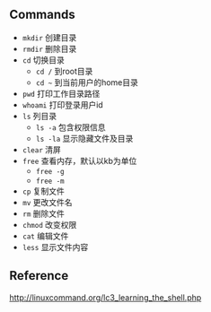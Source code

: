 ## Commands
- `mkdir` 创建目录
- `rmdir` 删除目录
- `cd` 切换目录
    - `cd /` 到root目录
    - `cd ~` 到当前用户的home目录
- `pwd` 打印工作目录路径
- `whoami` 打印登录用户id
- `ls` 列目录
    - `ls -a` 包含权限信息
    - `ls -la` 显示隐藏文件及目录
- `clear` 清屏
- `free` 查看内存，默认以kb为单位
    - `free -g`
    - `free -m`
- `cp` 复制文件
- `mv` 更改文件名
- `rm` 删除文件
- `chmod` 改变权限
- `cat` 编辑文件
- `less` 显示文件内容

## Reference
http://linuxcommand.org/lc3_learning_the_shell.php